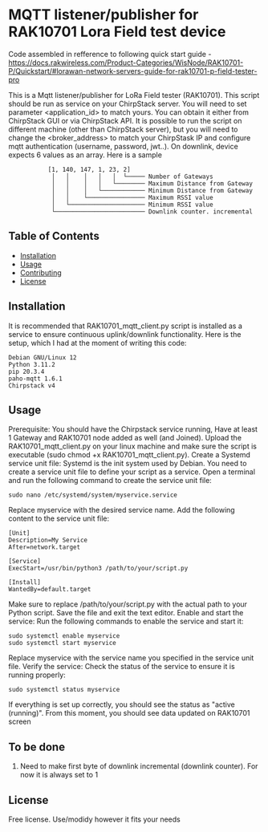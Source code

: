 # MQTT listener/publisher for RAK10701 Lora Field test device

Code assembled in refference to following quick start guide - https://docs.rakwireless.com/Product-Categories/WisNode/RAK10701-P/Quickstart/#lorawan-network-servers-guide-for-rak10701-p-field-tester-pro

This is a Mqtt listener/publisher for LoRa Field tester (RAK10701). This script should be run as service on your ChirpStack server.
You will need to set parameter <application_id> to match yours. You can obtain it either from ChirpStack GUI or via ChirpStack API.
It is possible to run the script on different machine (other than ChirpStack server), but you will need to change the <broker_address> to match your ChirpStask IP and configure mqtt authentication (username, password, jwt..).
On downlink, device expects 6 values as an array. Here is a sample

               [1, 140, 147, 1, 23, 2]
                │   │    │   │   │  └───── Number of Gateways
                │   │    │   │   └──────── Maximum Distance from Gateway
                │   │    │   └──────────── Minimum Distance from Gateway
                │   │    └──────────────── Maximum RSSI value
                │   └───────────────────── Minimum RSSI value
                └───────────────────────── Downlink counter. incremental

## Table of Contents

- [Installation](#installation)
- [Usage](#usage)
- [Contributing](#contributing)
- [License](#license)

## Installation

It is recommended that RAK10701_mqtt_client.py script is installed as a service to ensure continuous uplink/downlink functionality.
Here is the setup, which I had at the moment of writing this code:

    Debian GNU/Linux 12
    Python 3.11.2
    pip 20.3.4
    paho-mqtt 1.6.1 
    Chirpstack v4

## Usage

Prerequisite:
You should have the Chirpstack service running, Have at least 1 Gateway and RAK10701 node added as well (and Joined).
Upload the RAK10701_mqtt_client.py on your linux machine and make sure the script is executable (sudo chmod +x RAK10701_mqtt_client.py).
Create a Systemd service unit file: Systemd is the init system used by Debian. You need to create a service unit file to define your script as a service. Open a terminal and run the following command to create the service unit file:

    sudo nano /etc/systemd/system/myservice.service

Replace myservice with the desired service name.
Add the following content to the service unit file:


    [Unit]
    Description=My Service
    After=network.target

    [Service]
    ExecStart=/usr/bin/python3 /path/to/your/script.py

    [Install]
    WantedBy=default.target

Make sure to replace /path/to/your/script.py with the actual path to your Python script.
Save the file and exit the text editor.
Enable and start the service: Run the following commands to enable the service and start it:

    sudo systemctl enable myservice
    sudo systemctl start myservice

Replace myservice with the service name you specified in the service unit file.
Verify the service: Check the status of the service to ensure it is running properly:

    sudo systemctl status myservice

If everything is set up correctly, you should see the status as "active (running)".
From this moment, you should see data updated on RAK10701 screen

## To be done

1. Need to make first byte of downlink incremental (downlink counter). For now it is always set to 1



## License

Free license. Use/modidy however it fits your needs
